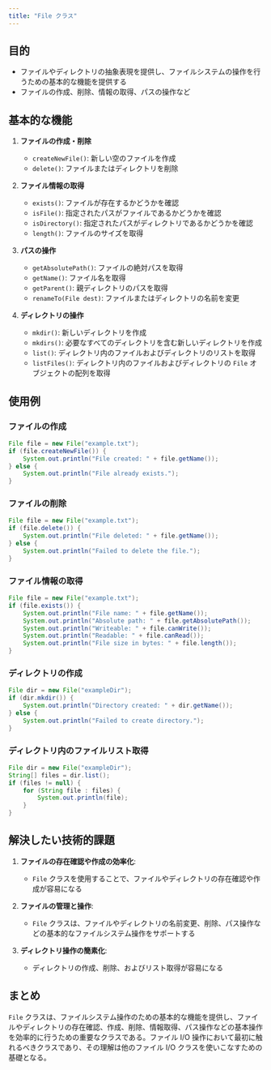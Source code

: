 ```yaml
---
title: "File クラス"
---
```


## 目的

- ファイルやディレクトリの抽象表現を提供し、ファイルシステムの操作を行うための基本的な機能を提供する
- ファイルの作成、削除、情報の取得、パスの操作など

## 基本的な機能

1. **ファイルの作成・削除**

   - `createNewFile()`: 新しい空のファイルを作成
   - `delete()`: ファイルまたはディレクトリを削除

2. **ファイル情報の取得**

   - `exists()`: ファイルが存在するかどうかを確認
   - `isFile()`: 指定されたパスがファイルであるかどうかを確認
   - `isDirectory()`: 指定されたパスがディレクトリであるかどうかを確認
   - `length()`: ファイルのサイズを取得

3. **パスの操作**

   - `getAbsolutePath()`: ファイルの絶対パスを取得
   - `getName()`: ファイル名を取得
   - `getParent()`: 親ディレクトリのパスを取得
   - `renameTo(File dest)`: ファイルまたはディレクトリの名前を変更

4. **ディレクトリの操作**
   - `mkdir()`: 新しいディレクトリを作成
   - `mkdirs()`: 必要なすべてのディレクトリを含む新しいディレクトリを作成
   - `list()`: ディレクトリ内のファイルおよびディレクトリのリストを取得
   - `listFiles()`: ディレクトリ内のファイルおよびディレクトリの `File` オブジェクトの配列を取得

## 使用例

### ファイルの作成

```java
File file = new File("example.txt");
if (file.createNewFile()) {
    System.out.println("File created: " + file.getName());
} else {
    System.out.println("File already exists.");
}
```

### ファイルの削除

```java
File file = new File("example.txt");
if (file.delete()) {
    System.out.println("File deleted: " + file.getName());
} else {
    System.out.println("Failed to delete the file.");
}
```

### ファイル情報の取得

```java
File file = new File("example.txt");
if (file.exists()) {
    System.out.println("File name: " + file.getName());
    System.out.println("Absolute path: " + file.getAbsolutePath());
    System.out.println("Writeable: " + file.canWrite());
    System.out.println("Readable: " + file.canRead());
    System.out.println("File size in bytes: " + file.length());
}
```

### ディレクトリの作成

```java
File dir = new File("exampleDir");
if (dir.mkdir()) {
    System.out.println("Directory created: " + dir.getName());
} else {
    System.out.println("Failed to create directory.");
}
```

### ディレクトリ内のファイルリスト取得

```java
File dir = new File("exampleDir");
String[] files = dir.list();
if (files != null) {
    for (String file : files) {
        System.out.println(file);
    }
}
```

## 解決したい技術的課題

1. **ファイルの存在確認や作成の効率化**:

   - `File` クラスを使用することで、ファイルやディレクトリの存在確認や作成が容易になる

2. **ファイルの管理と操作**:

   - `File` クラスは、ファイルやディレクトリの名前変更、削除、パス操作などの基本的なファイルシステム操作をサポートする

3. **ディレクトリ操作の簡素化**:
   - ディレクトリの作成、削除、およびリスト取得が容易になる

## まとめ

`File` クラスは、ファイルシステム操作のための基本的な機能を提供し、ファイルやディレクトリの存在確認、作成、削除、情報取得、パス操作などの基本操作を効率的に行うための重要なクラスである。ファイル I/O 操作において最初に触れるべきクラスであり、その理解は他のファイル I/O クラスを使いこなすための基礎となる。
